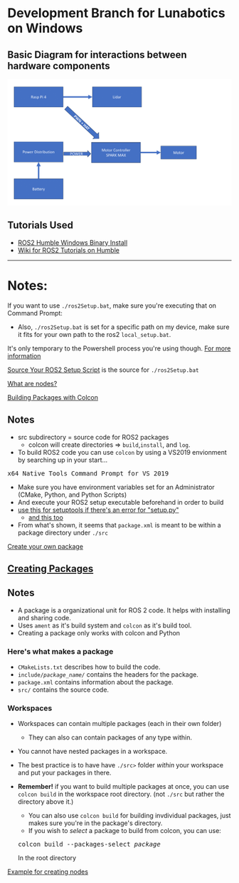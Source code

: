 # Development Branch for Lunabotics on Windows

## Basic Diagram for interactions between hardware components
![Diagram](./images/Diagram.png)

## Tutorials Used
- [ROS2 Humble Windows Binary Install](https://docs.ros.org/en/humble/Installation/Windows-Install-Binary.html)
- [Wiki for ROS2 Tutorials on Humble](https://docs.ros.org/en/humble/Tutorials.html)


---
# Notes:

If you want to use <code>./ros2Setup.bat</code>, make sure you're executing that on Command Prompt:
* Also, <code>./ros2Setup.bat</code> is set for a specific path on my device, make sure it fits for your own path to the ros2 <code>local_setup.bat</code>.

It's only temporary to the Powershell process you're using though. [For more information](https:\go.microsoft.com\fwlink\?LinkID=135170)

[Source Your ROS2 Setup Script](https://docs.ros.org/en/humble/Tutorials/Beginner-CLI-Tools/Configuring-ROS2-Environment.html#add-sourcing-to-your-shell-startup-script) is the source for <code>./ros2Setup.bat</code>

[What are nodes?](https://docs.ros.org/en/humble/Tutorials/Beginner-CLI-Tools/Understanding-ROS2-Nodes/Understanding-ROS2-Nodes.html)

[Building Packages with Colcon](https://docs.ros.org/en/humble/Tutorials/Beginner-Client-Libraries/Colcon-Tutorial.html)
## Notes
- src subdirectory = source code for ROS2 packages
    - colcon will create directories => <code>build</code>,<code>install</code>, and <code>log</code>.
- To build ROS2 code you can use ```colcon``` by using a VS2019 envionment by searching up in your start...
<pre>x64 Native Tools Command Prompt for VS 2019</pre>

- Make sure you have environment variables set for an Administrator (CMake, Python, and Python Scripts)
- And execute your ROS2 setup executable beforehand in order to build
- [use this for setuptools if there's an error for "setup.py"](https://answers.ros.org/question/396439/setuptoolsdeprecationwarning-setuppy-install-is-deprecated-use-build-and-pip-and-other-standards-based-tools/)
    - [and this too](https://www.reddit.com/r/ROS/comments/wxkfes/colcon_build_failed_in_example_failed_examples/)
- From what's shown, it seems that <code>package.xml</code> is meant to be within a package directory under <code>./src</code>

[Create your own package](https://www.ros.org/reps/rep-0140.html)


[Creating Packages](https://docs.ros.org/en/humble/Tutorials/Beginner-Client-Libraries/Colcon-Tutorial.html)
---
## Notes
- A package is a organizational unit for ROS 2 code. It helps with installing and sharing code.
- Uses <code>ament</code> as it's build system and <code>colcon</code> as it's build tool.
- Creating a package only works with colcon and Python

### Here's what makes a package
- <code>CMakeLists.txt</code> describes how to build the code.
- <code>include/<i>package_name/</i></code> contains the headers for the package.
- <code>package.xml</code> contains information about the package.
- <code>src/</code> contains the source code.

### Workspaces
- Workspaces can contain multiple packages (each in their own folder)
    - They can also can contain packages of any type within.
- You cannot have nested packages in a workspace.
- The best practice is to have have <code>./src></code> folder <i>within</i> your workspace and put your packages in there.

- <b>Remember!</b> if you want to build multiple packages at once, you can use <code>colcon build</code> in the workspace root directory. (not <code>./src</code> but rather the directory above it.)
    - You can also use <code>colcon build</code> for building invdividual packages, just makes sure you're in the package's directory.
    - If you wish to <i>select</i> a package to build from colcon, you can use:
    <pre>colcon build --packages-select <i>package</i></pre>
    In the root directory

[Example for creating nodes](https://github.com/ros2/demos/tree/humble/demo_nodes_cpp)